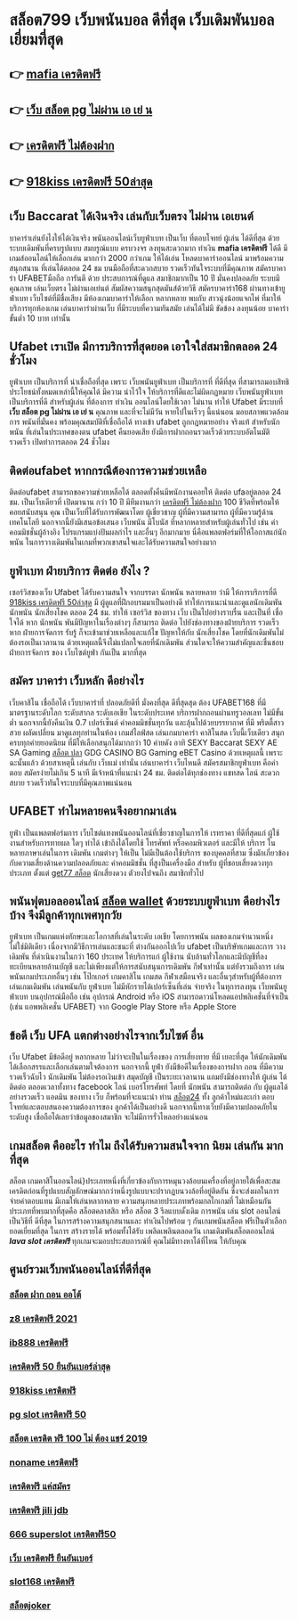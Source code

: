 # สล็อต799 เว็บพนันบอล ดีที่สุด เว็บเดิมพันบอลเยี่ยมที่สุด

## 👉 [mafia เครดิตฟรี](https://www.ufaeat.com/register/)
## 👉 [เว็บ สล็อต pg ไม่ผ่าน เอ เย่ น](https://www.ufaeat.com/credit-free-50/)
## 👉 [เครดิตฟรี ไม่ต้องฝาก](https://www.ufaeat.com/ufabet-master-login/)
## 👉 [918kiss เครดิตฟรี 50ล่าสุด](https://www.ufaeat.com/ufabet-master-login/)

## เว็บ Baccarat ได้เงินจริง เล่นกับเว็บตรง ไม่ผ่าน เอเยนต์

บาคาร่าเล่นยังไงให้ได้เงินจริง พนันออนไลน์เว็บยูฟ่าเบท เป็นเว็บ ที่ตอบโจทย์ ผู้เล่น ได้ดีที่สุด ด้วยระบบเดิมพันที่ครบรูปแบบ สมบรูณ์แบบ ครบวงจร ลงทุนสะดวกมาก ทำเงิน **mafia เครดิตฟรี** ได้ดี มีเกมส์ออนไลน์ให้เลือกเล่น มากกว่า 2000 กว่าเกม ให้ได้เล่น โหลดบาคาร่าออนไลน์ มาพร้อมความสนุกสนาน ที่เล่นได้ตลอด 24 ชม บนมือถือที่สะดวกสบาย รวดเร็วทันใจระบบที่มีคุณภาพ สมัครบาคาร่า UFABETมือถือ  การันตี ด้วย ประสบการณ์ที่ดูแล  สมาชิกมากเป็น 10 ปี มั่นคงปลอดภัย ระบบมีคุณภาพ เล่นเว็บตรง ไม่ผ่านเอเย่นต์ สัมผัสความสนุกสุดมันส์ด้วยวิธี สมัครบาคาร่า168 ผ่านทางเข้ายูฟ่าเบท  เว็บไซต์ที่มีชื่อเสียง มีห้องเกมบาคาร่าให้เลือก หลากหลาย พบกับ สาวนุ่งน้อยแจกไพ่  ที่มาให้บริการทุกห้องเกม เล่นบาคาร่าผ่านเว็บ ที่มีระบบที่ความทันสมัย เล่นได้ไม่มี ขัดข้อง  ลงทุนน้อย บาคาร่า ขั้นต่ำ 10 บาท เท่านั้น


## Ufabet  เราเปิด มีการบริการที่สุดยอด  เอาใจใส่สมาชิกตลอด 24 ชั่วโมง

 ยูฟ่าเบท  เป็นบริการที่ น่าเชื่อถือที่สุด  เพราะ เว็บพนันยูฟ่าเบท เป็นบริการที่ ที่ดีที่สุด ที่สามารถมอบสิทธิประโยชน์ทั้งหมดเหล่านี้ให้คุณได้ มีความ น่าไว้ใจ  ให้บริการที่ดีและไม่ผิดกฏหมาย  เว็บพนันยูฟ่าเบทเป็นบริการที่ดี สำหรับผู้เล่น ที่ต้องการ ทำเงิน ออนไลน์โดยใช้เวลา ไม่นาน ทำให้ Ufabet มีระบบที่ **เว็บ สล็อต pg ไม่ผ่าน เอ เย่ น** คุณภาพ และที่จะไม่มีวัน หายไปในเร็วๆ นี้แน่นอน มอบสภาพแวดล้อมการ พนันที่มั่นคง พร้อมคุณสมบัติที่เชื่อถือได้  ทางเข้า ufabet   ถูกกฎหมายอย่าง จริงแท้ สำหรับนักพนัน ที่เล่นในประเทศของตน  ufabet คืนยอดเสีย ยังมีการฝากถอนรวดเร็วด้วยระบบอัตโนมัติ รวดเร็ว เปิดทำการตลอด 24 ชั่วโมง


## ติดต่อufabet หากกรณีต้องการความช่วยเหลือ

ติดต่อufabet สามารถขอความช่วยเหลือได้  ตลอดทั้งคืนมีพนักงานคอยให้ ติดต่อ ufaอยู่ตลอด 24 ชม. เป็นเว็บเดียวที่ เปิดมานาน กว่า 10 ปี มีทีมงานกว่า [เครดิตฟรี ไม่ต้องฝาก](https://www.ufaeat.com/ufabet-master-login/) 100 ชีวิตที่พร้อมให้ คอยสนับสนุน คุณ เป็นเว็บที่ได้รับการพัฒนาโดย ผู้เชี่ยวชาญ ผู้ที่มีความสามารถ ผู้ที่มีความรู้ด้านเทคโนโลยี นอกจากนี้ยังมีเสนอข้อเสนอ  เว็บพนัน มีโบนัส  ที่หลากหลายสำหรับผู้เล่นทั่วไป เช่น ค่าคอมมิชชั่นผู้อ้างอิง โปรแกรมแบ่งปันผลกำไร และอื่นๆ อีกมากมาย นี่คือแพลตฟอร์มที่ให้โอกาสแก่นักพนัน ในการวางเดิมพันในเกมที่พวกเขาสนใจและได้รับความสนใจอย่างมาก


## ยูฟ่าเบท ฝ่ายบริการ ติดต่อ ยังไง ?

 เซอร์วิสของเว็บ Ufabet   ได้รับความสนใจ จากบรรดา นักพนัน   หลายหลาย ว่ามี ให้การบริการที่ดี [918kiss เครดิตฟรี 50ล่าสุด](https://www.ufaeat.com/regis-ufabet-master-free/) มี ผู้ดูแลที่ฝึกอบรมมาเป็นอย่างดี ทำให้การแนะนำและดูแลนักเดิมพัน นักพนัน นักเสี่ยงโชค  ตลอด 24 ชม.  ทำให้ เซอร์วิส ของทาง เว็บ เป็นไปอย่างราบรื่น และเป็นที่  เชื่อใจได้  หาก  นักพนัน พันมีปัญหาในเรื่องต่างๆ ก็สามารถ ติดต่อ  ไปยังช่องทางของฝ่ายบริการ   รวดเร็ว  หาก ฝ่ายการจัดการ รับรู้  ก็จะเข้ามาช่วยเหลือและแก้ไข ปัญหาให้กับ นักเสี่ยงโชค โดยที่นักเดิมพันไม่ต้องรอเป็นเวลานาน ด้วยเหตุผลนี้จึงไม่แปลกใจเลยที่นักเดิมพัน ส่วนใดจะให้ความสำคัญและชื่นชอบ ฝ่ายการจัดการ ของ เว็บไซต์ยูฟ่า กันเป็น  มากที่สุด


## สมัคร บาคาร่า เว็บหลัก ดีอย่างไร 

  เว็บคาสิโน เชื่อถือได้  เว็บบาคาร่าที่ ปลอดภัยดีที่ มั่งคงที่สุด ดีที่สุดสุด ต้อง UFABET168 ที่มีมาตรฐานระดับโลก ระดับสากล ระดับเอเชีย ในระดับประเทศ  บริการฝากถอนผ่านทรูวอลเลท ไม่มีขั้นต่ำ  นอกจากนี้ยังคืนเงิน 0.7 เปอร์เซ็นต์ ค่าคอมมิชชั่นทุกวัน  และลุ้นไปด้วยบรรยากาศ ที่มี พริตตี้สาวสวย  ผลัดเปลี่ยน มาดูแลทุกท่านในห้อง เกมส์ไลฟ์สด เล่นเกมบาคาร่า คาสิโนสด เว็บนี้เว็บเดียว สนุกครบทุกค่ายยอดนิยม ที่มีให้เลือกสนุกได้มากกว่า 10 ค่ายดัง  อาทิ  SEXY Baccarat SEXY AE SA Gaming [สล็อต ปลา](https://www.ufaeat.com/register/) GDG CASINO BG Gaming eBET Casino ด้วยเหตุผลนี้ เพราะฉะนั้นแล้ว ด้วยสาเหตุนี้ เล่นกับ  เว็บแม่ เท่านั่น เล่นบาคาร่า เว็บไหนดี  สมัครสมาชิกยูฟ่าเบท  คือคำตอบ สมัครง่ายไม่เกิน 5 นาที มีเจ้าหน้าที่แนะนำ 24 ชม. ติดต่อได้ทุกช่องทาง แชทสด ไลน์ สะดวกสบาย รวดเร็วทันใจระบบที่มีคุณภาพแน่นอน


## UFABET ทำไมหลายคนจึงอยากมาเล่น
 ยูฟ่า เป็นแพลตฟอร์มการ เว็บไซต์แทงพนันออนไลน์ที่เชี่ยวชาญในการให้ เรทราคา ที่ดีที่สุดแก่ ผู้ใช้งานสำหรับการทายผล ใดๆ  ทำได้ เข้าถึงได้โดยใช้ โทรศัพท์ หรือคอมพิวเตอร์ และมีให้ บริการ ในหลายภาษาเล่นในการ เดิมพัน เกมต่างๆ  ให้เป็น ไม่มีเป็นต้องใช้บริการ ของบุคคลที่สาม ซึ่งมักเกี่ยวข้องกับความเสี่ยงด้านความปลอดภัยและ ค่าคอมมิชชั่น ที่สูงป็นเครื่องมือ สำหรับ  ผู้ที่ชอบเสี่ยงดวงทุกประเภท ตั้งแต่ [get77 สล็อต](https://www.ufaeat.com/) นักเสี่ยงดวง ตัวยงไปจนถึง สมาชิกทั่วไป


## พนันฟุตบอลออนไลน์    [สล็อต wallet](https://www.ufaeat.com/regis-ufabet-master-free/) ด้วยระบบยูฟ่าเบท ดีอย่างไรบ้าง จึงมีลูกค้าทุกเพศทุกวัย

 ยูฟ่าเบท เป็นเกมแห่งทักษะและโอกาสที่เล่นในระดับ เอเชีย โดยการพนัน ผลของเกมจำนวนหนึ่ง ไม่ใช่มิติเดียว เนื่องจากมีวิธีการเล่นและชนะที่ ต่างกันออกไปเว็บ ufabet เป็นบริษัทเกมและการ วางเดิมพัน ที่ดำเนินงานในกว่า 160 ประเทศ ให้บริการแก่ ผู้ใช้งาน นับล้านทั่วโลกและมีบัญชีที่ลงทะเบียนหลายล้านบัญชี และไม่เพียงแต่ให้การสนับสนุนการเดิมพัน กีฬาเท่านั้น แต่ยังรวมถึงการ เล่นพนันเกมประเภทอื่นๆ เช่น โป๊กเกอร์ เกมคาสิโน เกมสด กีฬาเสมือนจริง และอื่นๆสำหรับผู้ที่ต้องการเล่นเกมเดิมพัน เล่นพนันกับ ยูฟ่าเบท ไม่มีหักรายได้เปอร์เซ็นที่เล่น จ่ายจริง ในทุการลงทุน  เว็บพนันยูฟ่าเบท  บนอุปกรณ์มือถือ เช่น อุปกรณ์ Android หรือ iOS สามารถดาวน์โหลดแอปพลิเคชั่นที่จำเป็น (เช่น แอพพลิเคชั่น UFABET) จาก Google Play Store หรือ Apple Store 


## ข้อดี เว็บ UFA แตกต่างอย่างไรจากเว็บไซต์ อื่น

เว็บ Ufabet  มีข้อดีอยู่ หลากหลาย  ไม่ว่าจะเป็นในเรื่องของ การเสี่ยงทาย ที่มี  เยอะที่สุด ให้นักเดิมพัน ได้เลือกสรรและเลือกเล่นตามใจต้องการ นอกจากนี้  ยูฟ่า ยังมีข้อดีในเรื่องของการฝาก  ถอน  ที่มีความรวดเร็วฉับไว นักเดิมพัน ไม่ต้องรอเงินเข้า สมุดบัญชี  เป็นระยะเวลานาน แถมยังมีช่องทางให้ ผู้เล่น ได้ติดต่อ  ตลอดเวลาทั้งทาง facebook ไลน์ เบอร์โทรศัพท์ โดยที่ นักพนัน สามารถติดต่อ  กับ ผู้ดูแลได้อย่างรวดเร็ว  แอดมิน ของทาง เว็บ ก็พร้อมที่จะแนะนำ ท่าน [สล็อต24](https://www.ufaeat.com/) ทั้ง ลูกค้าใหม่และเก่า ตอบโจทย์และตอบสนองความต้องการของ ลูกค้าได้เป็นอย่างดี นอกจากนี้ทางเว็บยังมีความปลอดภัยในระดับสูง  เชื่อถือได้เลยว่าข้อมูลของสมาชิก  จะไม่มีการรั่วไหลอย่างแน่นอน


##  เกมสล็อต คืออะไร ทำไม ถึงได้รับความสนใจจาก นิยม เล่นกัน มากที่สุด 

สล็อต เกมคาสิโนออนไลน์}ประเภทหนึ่งที่เกี่ยวข้องกับการหมุนวงล้อบนเครื่องที่อยู่ภายใต้เพื่อสะสมเครดิตก่อนที่รูปแบบสัญลักษณ์มากกว่าหนึ่งรูปแบบจะปรากฏบนวงล้อที่อยู่ติดกัน ซึ่งจะส่งผลในการ จ่ายค่าตอบแทน  มีเกมให้เล่นหลากหลาย ความสนุกหลายประเภทพร้อมกลไกเกมที่ ไม่เหมือนกัน ประเภทที่พบมากที่สุดคือ สล็อตคลาสสิก หรือ สล็อต 3 รีลแบบดั้งเดิม  การพนัน  เล่น slot ออนไลน์เป็นวิธีที่ ดีที่สุด ในการสร้างความสนุกสนานและ ทำเงินไปพร้อม ๆ กันเกมพนันสล็อต ฟรีเป็นตัวเลือก ยอดเยี่ยมที่สุด ในการ สร้างรายได้ พร้อมทั้งได้รับ เพลิดเพลินตลอดวัน เกมเดิมพันสล็อตออนไลน์ ***lava slot เครดิตฟรี*** ทุกเกมจะมอบประสบการณ์ที่ คุณไม่มีทางหาได้ที่ไหน ให้กับคุณ


## ศูนย์รวมเว็บพนันออนไลน์ที่ดีที่สุด

### [สล็อต ฝาก ถอน ออโต้](https://atom.io/themes/ทางเข้า%20ufaeat%20รวมsuperslot%20เครดิตฟรี50%20008%20สล็อต%20เว็บตรง%20100%)
### [z8 เครดิตฟรี 2021](https://atom.io/themes/ทางเข้า%20ufaeat%20เครดิตฟรี%20ไม่มี%20เงื่อนไข%20ถอนได้จริง%20008%20สล็อต%20เว็บตรง%20100%)
### [ib888 เครดิตฟรี](https://atom.io/themes/ทางเข้า%20ufaeat%20เครดิตฟรี%20wowslot%20ล่าสุด%20008%20สล็อต%20เว็บตรง%20100%)
### [เครดิตฟรี 50 ยืนยันเบอร์ล่าสุด](https://atom.io/themes/ทางเข้า%20ufaeat%20เครดิตฟรี%20แค่%20กรอก%20เบอร์ล่าสุด2021%20008%20สล็อต%20เว็บตรง%20100%)
### [918kiss เครดิตฟรี](https://atom.io/themes/ทางเข้า%20ufaeat%20สล็อต%20ufa350%20008%20สล็อต%20เว็บตรง%20100%)
### [pg slot เครดิตฟรี 50](https://atom.io/themes/ทางเข้า%20ufaeat%20สล็อต%20xo%20ใหม่%20008%20สล็อต%20เว็บตรง%20100%)
### [สล็อต เครดิต ฟรี 100 ไม่ ต้อง แชร์ 2019](https://atom.io/themes/ทางเข้า%20ufaeat%20สล็อต%20ยู%20ฟ่า%20777%20008%20สล็อต%20เว็บตรง%20100%)
### [noname เครดิตฟรี](https://atom.io/themes/ทางเข้า%20ufaeat%20สล็อต789ฝากถอนไม่มีขั้นต่ํา%20008%20สล็อต%20เว็บตรง%20100%)
### [เครดิตฟรี แค่สมัคร](https://atom.io/themes/ทางเข้า%20ufaeat%20สล็อต%20ยืนยันเบอร์โทร%20รับเครดิตฟรี%20008%20สล็อต%20เว็บตรง%20100%)
### [เครดิตฟรี jili jdb](https://atom.io/themes/ทางเข้า%20ufaeat%20สล็อต%20681%20008%20สล็อต%20เว็บตรง%20100%)
### [666 superslot เครดิตฟรี50](https://atom.io/themes/ทางเข้า%20ufaeat%20superslot%20เครดิตฟรี50%20008%20สล็อต%20เว็บตรง%20100%)
### [เว็บ เครดิตฟรี ยืนยันเบอร์](https://atom.io/themes/ทางเข้า%20ufaeat%20รวมเว็บ%20superslot%20เครดิตฟรี%20008%20สล็อต%20เว็บตรง%20100%)
### [slot168 เครดิตฟรี](https://atom.io/themes/ทางเข้า%20ufaeat%20สล็อต789เว็บตรง%20008%20สล็อต%20เว็บตรง%20100%)
### [สล็อตjoker](https://atom.io/themes/ทางเข้า%20ufaeat%20เครดิตฟรี50%20008%20สล็อต%20เว็บตรง%20100%)